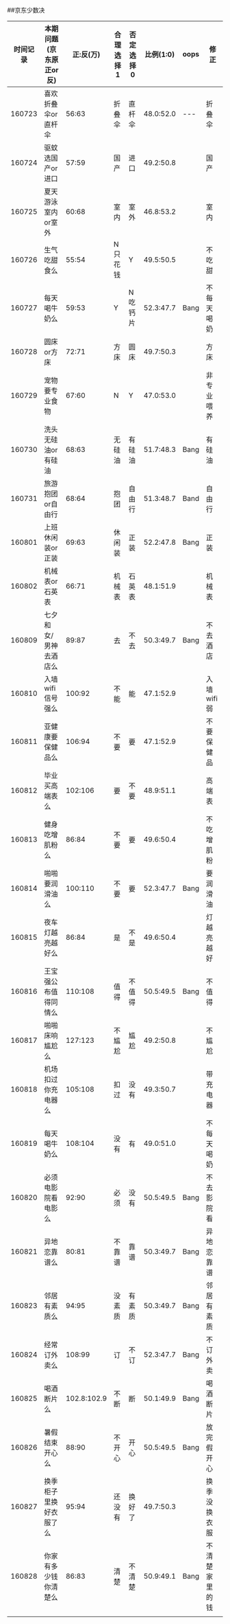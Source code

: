 ##京东少数决

| 时间记录 | 本期问题(京东原正or反) |  正:反(万)  | 合理选择1 | 否定选择0 | 比例(1:0) | oops |      修正      |
|----------|------------------------|-------------|-----------|-----------|-----------|------|----------------|
|   160723 | 喜欢折叠伞or直杆伞     | 56:63       | 折叠伞    | 直杆伞    | 48.0:52.0 | ---  | 折叠伞         |
|   160724 | 驱蚊选国产or进口       | 57:59       | 国产      | 进口      | 49.2:50.8 |      | 国产           |
|   160725 | 夏天游泳室内or室外     | 60:68       | 室内      | 室外      | 46.8:53.2 |      | 室内           |
|   160726 | 生气吃甜食么           | 55:54       | N 只花钱  | Y         | 49.5:50.5 |      | 不吃甜         |
|   160727 | 每天喝牛奶么           | 59:53       | Y         | N 吃钙片  | 52.3:47.7 | Bang | 不每天喝奶     |
|   160728 | 圆床or方床             | 72:71       | 方床      | 圆床      | 49.7:50.3 |      | 方床           |
|   160729 | 宠物要专业食物         | 67:60       | N         | Y         | 47.0:53.0 |      | 非专业喂养     |
|   160730 | 洗头无硅油or有硅油     | 68:63       | 无硅油    | 有硅油    | 51.7:48.3 | Bang | 有硅油         |
|   160731 | 旅游抱团or自由行       | 68:64       | 抱团      | 自由行    | 51.3:48.7 | Band | 自由行         |
|   160801 | 上班休闲装or正装       | 69:63       | 休闲装    | 正装      | 52.2:47.8 | Bang | 正装           |
|   160802 | 机械表or石英表         | 66:71       | 机械表    | 石英表    | 48.1:51.9 |      | 机械表         |
|   160809 | 七夕和女/男神去酒店么  | 89:87       | 去        | 不去      | 50.3:49.7 | Bang | 不去酒店       |
|   160810 | 入墙wifi信号强么       | 100:92      | 不能      | 能        | 47.1:52.9 |      | 入墙wifi弱     |
|   160811 | 亚健康要保健品么       | 106:94      | 不要      | 要        | 47.1:52.9 |      | 不要保健品     |
|   160812 | 毕业买高端表么         | 102:106     | 要        | 不要      | 48.9:51.1 |      | 高端表         |
|   160813 | 健身吃增肌粉么         | 86:84       | 不要      | 要        | 49.6:50.4 |      | 不吃增肌粉     |
|   160814 | 啪啪要润滑油么         | 100:110     | 不要      | 要        | 52.3:47.7 | Bang | 要润滑油       |
|   160815 | 夜车灯越亮越好么       | 86:84       | 是        | 不是      | 49.6:50.4 |      | 灯越亮越好     |
|   160816 | 王宝强公布值得同情么   | 110:108     | 值得      | 不值得    | 50.5:49.5 | Bang | 不值得         |
|   160817 | 啪啪床响尴尬么         | 127:123     | 不尴尬    | 尴尬      | 49.2:50.8 |      | 不尴尬         |
|   160818 | 机场扣过你充电器么     | 105:108     | 扣过      | 没有      | 49.3:50.7 |      | 带充电器       |
|   160819 | 每天喝牛奶么           | 108:104     | 没有      | 有        | 49.0:51.0 |      | 不每天喝奶     |
|   160820 | 必须电影院看电影么     | 92:90       | 必须      | 没有      | 50.5:49.5 | Bang | 不去影院看     |
|   160821 | 异地恋靠谱么           | 80:81       | 不靠谱    | 靠谱      | 50.3:49.7 | Bang | 异地恋靠谱     |
|   160823 | 邻居有素质么           | 94:95       | 没素质    | 有素质    | 50.3:49.7 | Bang | 邻居有素质     |
|   160824 | 经常订外卖么           | 108:99      | 订        | 不订      | 52.3:47.7 | Bang | 不订外卖       |
|   160825 | 喝酒断片么             | 102.8:102.9 | 不断      | 断        | 50.1:49.9 | Bang | 喝酒断片       |
|   160826 | 暑假结束开心么         | 88:90       | 不开心    | 开心      | 50.5:49.5 | Bang | 放完假开心     |
|   160827 | 换季柜子里换好衣服了么 | 95:94       | 还没有    | 换好了    | 49.7:50.3 |      | 换季没换衣服   |
|   160828 | 你家有多少钱你清楚么   | 86:83       | 清楚      | 不清楚    | 50.9:49.1 | Bang | 不清楚家里的钱 |
|          |                        |             |           |           |           |      |                |